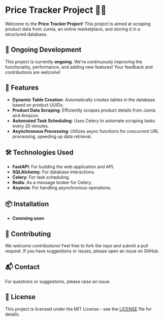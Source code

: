 # Price Tracker Project 🛒✨

Welcome to the **Price Tracker Project**! This project is aimed at scraping product data from Jumia, an online marketplace, and storing it in a structured database. 

## 📅 Ongoing Development

This project is currently **ongoing**. We're continuously improving the functionality, performance, and adding new features! Your feedback and contributions are welcome! 

## 🚀 Features

- **Dynamic Table Creation**: Automatically creates tables in the database based on product UUIDs.
- **Product Data Scraping**: Efficiently scrapes product details from Jumia and Amazon.
- **Automated Task Scheduling**: Uses Celery to automate scraping tasks every 20 minutes.
- **Asynchronous Processing**: Utilizes async functions for concurrent URL processing, speeding up data retrieval.

## 🛠️ Technologies Used

- **FastAPI**: For building the web application and API.
- **SQLAlchemy**: For database interactions.
- **Celery**: For task scheduling.
- **Redis**: As a message broker for Celery.
- **Asyncio**: For handling asynchronous operations.

## 📦 Installation

- **Comming soon**

## 🌟 Contributing

We welcome contributions! Feel free to fork the repo and submit a pull request. If you have suggestions or issues, please open an issue on GitHub.

## 📬 Contact

For questions or suggestions, please raise an issue.

## 📄 License

This project is licensed under the MIT License - see the [LICENSE](LICENSE) file for details.
